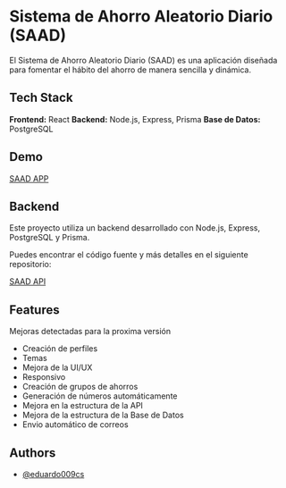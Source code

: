 
# Sistema de Ahorro Aleatorio Diario (SAAD)

El Sistema de Ahorro Aleatorio Diario (SAAD) es una aplicación diseñada para fomentar el hábito del ahorro de manera sencilla y dinámica.

## Tech Stack

**Frontend:** React
**Backend:** Node.js, Express, Prisma
**Base de Datos:** PostgreSQL

## Demo

[SAAD APP](https://saad-app-v2-production.up.railway.app/)


## Backend

Este proyecto utiliza un backend desarrollado con Node.js, Express, PostgreSQL y Prisma.

Puedes encontrar el código fuente y más detalles en el siguiente repositorio:

[SAAD API](https://github.com/eduardo009cs/saad-api)

## Features
Mejoras detectadas para la proxima versión
- Creación de perfiles
- Temas
- Mejora de la UI/UX
- Responsivo
- Creación de grupos de ahorros
- Generación de números automáticamente
- Mejora en la estructura de la API
- Mejora de la estructura de la Base de Datos
- Envio automático de correos

## Authors

- [@eduardo009cs](https://github.com/eduardo009cs)

